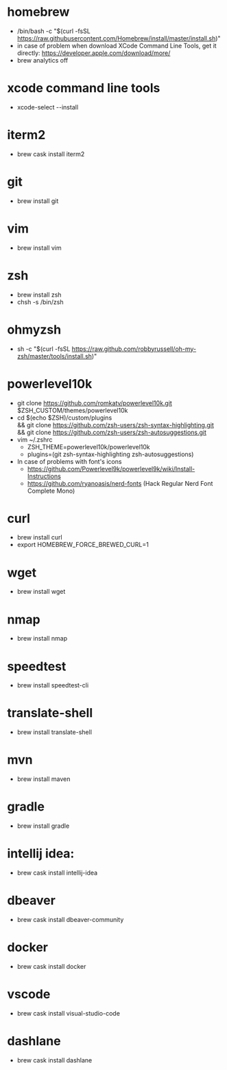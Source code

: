 <!--
  MIT License

  Copyright (c) 2020 Bruno Andrade

  Permission is hereby granted, free of charge, to any person obtaining a copy
  of this software and associated documentation files (the "Software"), to deal
  in the Software without restriction, including without limitation the rights
  to use, copy, modify, merge, publish, distribute, sublicense, and/or sell
  copies of the Software, and to permit persons to whom the Software is
  furnished to do so, subject to the following conditions:

  The above copyright notice and this permission notice shall be included in all
  copies or substantial portions of the Software.

  THE SOFTWARE IS PROVIDED "AS IS", WITHOUT WARRANTY OF ANY KIND, EXPRESS OR
  IMPLIED, INCLUDING BUT NOT LIMITED TO THE WARRANTIES OF MERCHANTABILITY,
  FITNESS FOR A PARTICULAR PURPOSE AND NONINFRINGEMENT. IN NO EVENT SHALL THE
  AUTHORS OR COPYRIGHT HOLDERS BE LIABLE FOR ANY CLAIM, DAMAGES OR OTHER
  LIABILITY, WHETHER IN AN ACTION OF CONTRACT, TORT OR OTHERWISE, ARISING FROM,
  OUT OF OR IN CONNECTION WITH THE SOFTWARE OR THE USE OR OTHER DEALINGS IN THE
  SOFTWARE.
-->

# homebrew
  * /bin/bash -c "$(curl -fsSL https://raw.githubusercontent.com/Homebrew/install/master/install.sh)"
  * in case of problem when download XCode Command Line Tools, get it directly: https://developer.apple.com/download/more/
  * brew analytics off

# xcode command line tools
 * xcode-select --install

# iterm2
  * brew cask install iterm2

# git
  * brew install git

# vim
  * brew install vim

# zsh
  * brew install zsh
  * chsh -s /bin/zsh

# ohmyzsh
  * sh -c "$(curl -fsSL https://raw.github.com/robbyrussell/oh-my-zsh/master/tools/install.sh)"

# powerlevel10k
  * git clone https://github.com/romkatv/powerlevel10k.git $ZSH_CUSTOM/themes/powerlevel10k
  * cd $(echo $ZSH)/custom/plugins \
      && git clone https://github.com/zsh-users/zsh-syntax-highlighting.git \
      && git clone https://github.com/zsh-users/zsh-autosuggestions.git
  * vim ~/.zshrc
      * ZSH_THEME=powerlevel10k/powerlevel10k
      * plugins=(git zsh-syntax-highlighting zsh-autosuggestions)
  * In case of problems with font's icons
      * https://github.com/Powerlevel9k/powerlevel9k/wiki/Install-Instructions
      * https://github.com/ryanoasis/nerd-fonts (Hack Regular Nerd Font Complete Mono)

# curl
  * brew install curl
  * export HOMEBREW_FORCE_BREWED_CURL=1

# wget
  * brew install wget

# nmap
  * brew install nmap

# speedtest
  * brew install speedtest-cli

# translate-shell
  * brew install translate-shell

# mvn
  * brew install maven

# gradle
  * brew install gradle

# intellij idea:
  * brew cask install intellij-idea

# dbeaver
  * brew cask install dbeaver-community

# docker
  * brew cask install docker

# vscode
  * brew cask install visual-studio-code

# dashlane
  * brew cask install dashlane
